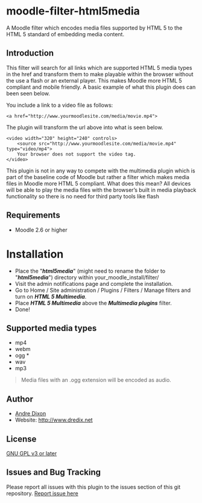 # moodle-filter-html5media
A Moodle filter which encodes media files supported by HTML 5 to the HTML 5 standard of embedding media content.

## Introduction
This filter will search for all links which are supported HTML 5 media types in the href and transform them to make playable within the browser without the use a flash or an external player. This makes Moodle more HTML 5 compliant and mobile friendly. A basic example of what this plugin does can been seen below.

You include a link to a video file as follows:
```
<a href="http://www.yourmoodlesite.com/media/movie.mp4">
```
The plugin will transform the url above into what is seen below.
```
<video width="320" height="240" controls>
	<source src="http://www.yourmoodlesite.com/media/movie.mp4" type="video/mp4">
	Your browser does not support the video tag.
</video> 
```

This plugin is not in any way to compete with the multimedia plugin which is part of the baseline code of Moodle but rather a filter which makes media files in Moodle more HTML 5 compliant. What does this mean? All devices will be able to play the media files with the browser’s built in media playback functionality so there is no need for third party tools like flash

## Requirements
 -  Moodle 2.6 or higher

# Installation
- Place the "***html5media***" (might need to rename the folder to "***html5media***") directory within your_moodle_install/filter/
- Visit the admin notifications page and complete the installation.
- Go to Home / Site administration / Plugins / Filters / Manage filters and turn on ***HTML 5 Multimedia***.
- Place ***HTML 5 Multimedia*** above the ***Multimedia plugins*** filter.
- Done!

## Supported media types
  - mp4
  - webm
  - ogg *
  - wav
  - mp3

>Media files with an .ogg extension will be encoded as audio.

## Author
- [Andre Dixon](https://moodle.org/user/profile.php?id=1956202)
- Website: http://www.dredix.net

License
----
[GNU GPL v3 or later](http://www.gnu.org/copyleft/gpl.html)

## Issues and Bug Tracking
Please report all issues with this plugin to the issues section of this git repository. 
[Report issue here](https://github.com/dredix84/moodle-filter-html5media/issues)
